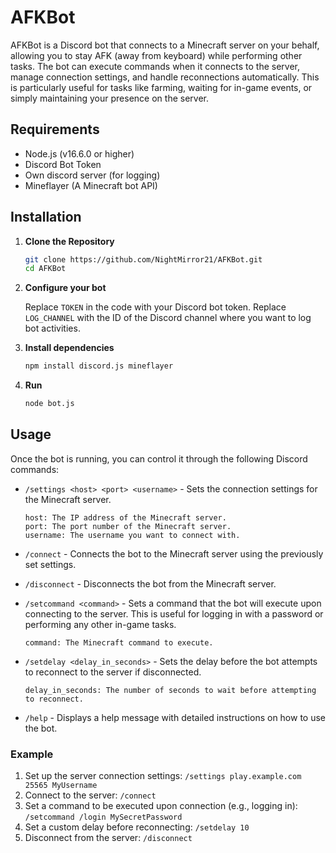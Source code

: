 # AFKBot

AFKBot is a Discord bot that connects to a Minecraft server on your behalf, allowing you to stay AFK (away from keyboard) while performing other tasks. The bot can execute commands when it connects to the server, manage connection settings, and handle reconnections automatically. This is particularly useful for tasks like farming, waiting for in-game events, or simply maintaining your presence on the server.

## Requirements

- Node.js (v16.6.0 or higher)
- Discord Bot Token
- Own discord server (for logging)
- Mineflayer (A Minecraft bot API)

## Installation

1. **Clone the Repository**

    ```bash
    git clone https://github.com/NightMirror21/AFKBot.git
    cd AFKBot
    ```
    
2. **Configure your bot**

    Replace `TOKEN` in the code with your Discord bot token.
    Replace `LOG_CHANNEL` with the ID of the Discord channel where you want to log bot activities.

3. **Install dependencies**
    
    ```bash
    npm install discord.js mineflayer
    ```

4. **Run**

    ```bash
    node bot.js
    ```

## Usage
Once the bot is running, you can control it through the following Discord commands:

- `/settings <host> <port> <username>` - Sets the connection settings for the Minecraft server.
  ```
  host: The IP address of the Minecraft server.
  port: The port number of the Minecraft server.
  username: The username you want to connect with.
  ```

- `/connect` - Connects the bot to the Minecraft server using the previously set settings.

- `/disconnect` - Disconnects the bot from the Minecraft server.

- `/setcommand <command>` - Sets a command that the bot will execute upon connecting to the server. This is useful for logging in with a password or performing any other in-game tasks.
  ```
  command: The Minecraft command to execute.
  ```

- `/setdelay <delay_in_seconds>` - Sets the delay before the bot attempts to reconnect to the server if disconnected.
  ```
  delay_in_seconds: The number of seconds to wait before attempting to reconnect.
  ```

- `/help` - Displays a help message with detailed instructions on how to use the bot.

### Example
1. Set up the server connection settings:
`/settings play.example.com 25565 MyUsername`
2. Connect to the server:
`/connect`
3. Set a command to be executed upon connection (e.g., logging in):
`/setcommand /login MySecretPassword`
4. Set a custom delay before reconnecting:
`/setdelay 10`
5. Disconnect from the server:
`/disconnect`
